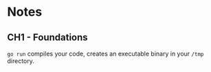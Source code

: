 # Notes

## CH1 - Foundations

 `go run` compiles your code, creates an executable binary in your `/tmp`
directory.

